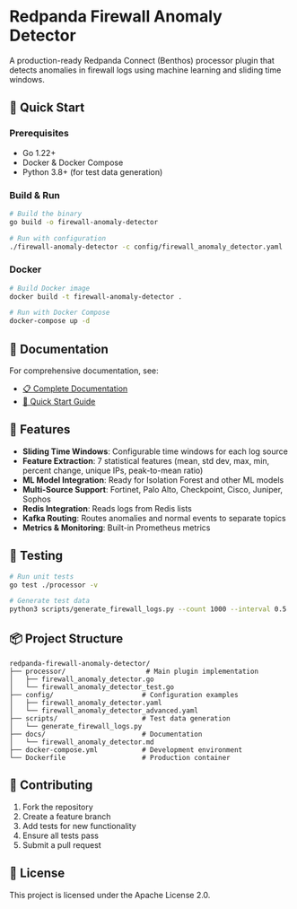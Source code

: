 # Redpanda Firewall Anomaly Detector

A production-ready Redpanda Connect (Benthos) processor plugin that detects anomalies in firewall logs using machine learning and sliding time windows.

## 🚀 Quick Start

### Prerequisites
- Go 1.22+
- Docker & Docker Compose
- Python 3.8+ (for test data generation)

### Build & Run

```bash
# Build the binary
go build -o firewall-anomaly-detector

# Run with configuration
./firewall-anomaly-detector -c config/firewall_anomaly_detector.yaml
```

### Docker

```bash
# Build Docker image
docker build -t firewall-anomaly-detector .

# Run with Docker Compose
docker-compose up -d
```

## 📖 Documentation

For comprehensive documentation, see:
- [📋 Complete Documentation](docs/firewall_anomaly_detector.md)
- [🚀 Quick Start Guide](README_FIREWALL_ANOMALY_DETECTOR.md)

## 🔧 Features

- **Sliding Time Windows**: Configurable time windows for each log source
- **Feature Extraction**: 7 statistical features (mean, std dev, max, min, percent change, unique IPs, peak-to-mean ratio)
- **ML Model Integration**: Ready for Isolation Forest and other ML models
- **Multi-Source Support**: Fortinet, Palo Alto, Checkpoint, Cisco, Juniper, Sophos
- **Redis Integration**: Reads logs from Redis lists
- **Kafka Routing**: Routes anomalies and normal events to separate topics
- **Metrics & Monitoring**: Built-in Prometheus metrics

## 🧪 Testing

```bash
# Run unit tests
go test ./processor -v

# Generate test data
python3 scripts/generate_firewall_logs.py --count 1000 --interval 0.5
```

## 📦 Project Structure

```
redpanda-firewall-anomaly-detector/
├── processor/                    # Main plugin implementation
│   ├── firewall_anomaly_detector.go
│   └── firewall_anomaly_detector_test.go
├── config/                      # Configuration examples
│   ├── firewall_anomaly_detector.yaml
│   └── firewall_anomaly_detector_advanced.yaml
├── scripts/                     # Test data generation
│   └── generate_firewall_logs.py
├── docs/                        # Documentation
│   └── firewall_anomaly_detector.md
├── docker-compose.yml           # Development environment
└── Dockerfile                   # Production container
```

## 🤝 Contributing

1. Fork the repository
2. Create a feature branch
3. Add tests for new functionality
4. Ensure all tests pass
5. Submit a pull request

## 📄 License

This project is licensed under the Apache License 2.0.

